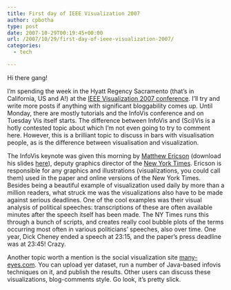 ```yaml
---
title: First day of IEEE Visualization 2007
author: cpbotha
type: post
date: 2007-10-29T00:19:45+00:00
url: /2007/10/29/first-day-of-ieee-visualization-2007/
categories:
  - tech

---
```

Hi there gang!

I&#8217;m spending the week in the Hyatt Regency Sacramento (that&#8217;s in California, US and A!) at the [IEEE Visualization 2007 conference][1]. I&#8217;ll try and write more posts if anything with significant bloggability comes up. Until Monday, there are mostly tutorials and the InfoVis conference and on Tuesday Vis itself starts. The difference between InfoVis and (Sci)Vis is a hotly contested topic about which I&#8217;m not even going to try to comment here. However, this is a brilliant topic to discuss in bars with visualisation people, as is the difference between visualisation and visualization.

The InfoVis keynote was given this morning by [Matthew Ericson][2] (download his slides [here][3]), deputy graphics director of the [New York Times][4]. Ericson is responsible for any graphics and illustrations (visualizations, you could call them) used in the paper and online versions of the New York Times. Besides being a beautiful example of visualization used daily by more than a million readers, what struck me was the visualizations also have to be made against serious deadlines. One of the cool examples was their visual analysis of political speeches: transcriptions of these are often available minutes after the speech itself has been made. The NY Times runs this through a bunch of scripts, and creates really cool bubble plots of the terms occurring most often in various politicians&#8217; speeches, also over time. One year, Dick Cheney ended a speech at 23:15, and the paper&#8217;s press deadline was at 23:45! Crazy.

Another topic worth a mention is the social visualization site [many-eyes.com][5]. You can upload yer dataset, run a number of Java-based infovis techniques on it, and publish the results. Other users can discuss these visualizations, blog-comments style. Go look, it&#8217;s pretty slick.

 [1]: http://vis.computer.org/vis2007/ "Link to IEEE Vis 2007 site."
 [2]: http://www.ericson.net/ "Matthew Ericson's website"
 [3]: http://www.ericson.net/infovis/ "Matthew Ericson's infovis 2007 keynote slides"
 [4]: http://nytimes.com/ "New York Times"
 [5]: http://many-eyes.com/ "Many Eyes social vis website"